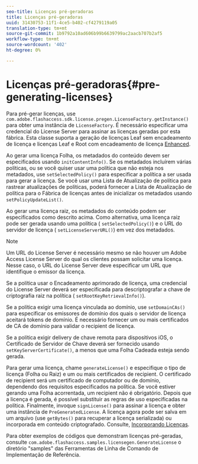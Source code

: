 ```yaml
---
seo-title: Licenças pré-geradoras
title: Licenças pré-geradoras
uuid: 31430753-11f1-4ce5-b402-cf4279119a05
translation-type: tm+mt
source-git-commit: 1b9792a10ad606b99b6639799ac2aacb707b2af5
workflow-type: tm+mt
source-wordcount: '402'
ht-degree: 0%

---
```



# Licenças pré-geradoras{#pre-generating-licenses}

Para pré-gerar licenças, use `com.adobe.flashaccess.sdk.license.pregen.LicenseFactory.getInstance()` para obter uma instância de `LicenseFactory`. É necessário especificar uma credencial do License Server para assinar as licenças geradas por esta fábrica. Esta classe suporta a geração de licenças Leaf sem encadeamento de licença e licenças Leaf e Root com encadeamento de licença [Enhanced](../../aaxs-protecting-content/content-introduction/content-usage-rules/content-other-policy-options/content-enhanced-license-chaining.md).

Ao gerar uma licença Folha, os metadados do conteúdo devem ser especificados usando `initContentInfo()`. Se os metadados incluírem várias políticas, ou se você quiser usar uma política que não esteja nos metadados, use `setSelectedPolicy()` para especificar a política a ser usada para gerar a licença. Se você usar uma Lista de Atualização de política para rastrear atualizações de políticas, poderá fornecer a Lista de Atualização de política para o Fábrica de licenças antes de inicializar os metadados usando `setPolicyUpdateList()`.

Ao gerar uma licença raiz, os metadados do conteúdo podem ser especificados como descrito acima. Como alternativa, uma licença raiz pode ser gerada usando uma política ( `setSelectedPolicy()`) e o URL do servidor de licença ( `setLicenseServerURL()`) em vez dos metadados.

>[!NOTE]
>
>Um URL do License Server é necessário mesmo se não houver um Adobe Access License Server do qual os clientes possam solicitar uma licença. Nesse caso, o URL do License Server deve especificar um URL que identifique o emissor da licença.

Se a política usar o Encadeamento aprimorado de licença, uma credencial do License Server deverá ser especificada para descriptografar a chave de criptografia raiz na política ( `setRootKeyRetrievalInfo()`).

Se a política exigir uma licença vinculada ao domínio, use `setDomainCAs()` para especificar os emissores de domínio dos quais o servidor de licença aceitará tokens de domínio. É necessário fornecer um ou mais certificados de CA de domínio para validar o recipient de licença.

Se a política exigir delivery de chave remota para dispositivos iOS, o Certificado de Servidor de Chave deverá ser fornecido usando `setKeyServerCertificate()`, a menos que uma Folha Cadeada esteja sendo gerada.

Para gerar uma licença, chame `generateLicense()` e especifique o tipo de licença (Folha ou Raiz) e um ou mais certificados de recipient. O certificado de recipient será um certificado de computador ou de domínio, dependendo dos requisitos especificados na política. Se você estiver gerando uma Folha acorrentada, um recipient não é obrigatório. Depois que a licença é gerada, é possível substituir as regras de uso especificadas na política. Finalmente, invoque `signLicense()` para assinar a licença e obter uma instância de `PreGeneratedLicense`. A licença agora pode ser salva em um arquivo (use `getBytes()` para recuperar a licença serializada) ou incorporada em conteúdo criptografado. Consulte, [Incorporando Licenças](../../aaxs-protecting-content/content-pre-generating-and-embedded-licenses/content-embedding-licenses.md).

Para obter exemplos de códigos que demonstram licenças pré-geradas, consulte `com.adobe.flashaccess.samples.licensegen.GenerateLicense` o diretório &quot;samples&quot; das Ferramentas de Linha de Comando de Implementação de Referência.
